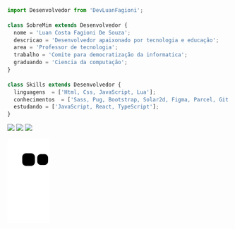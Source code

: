 ```js
import Desenvolvedor from 'DevLuanFagioni';

class SobreMim extends Desenvolvedor {
  nome = 'Luan Costa Fagioni De Souza';
  descricao = 'Desenvolvedor apaixonado por tecnologia e educação';
  area = 'Professor de tecnologia';
  trabalho = 'Comite para democratização da informatica';
  graduando = 'Ciencia da computação';
}

class Skills extends Desenvolvedor {
  linguagens  = ['Html, Css, JavaScript, Lua'];
  conhecimentos  = ['Sass, Pug, Bootstrap, Solar2d, Figma, Parcel, Git'];
  estudando = ['JavaScript, React, TypeScript'];
}
```

<p align="left">
  <a href="https://www.linkedin.com/in/luanfagioni/" alt="Linkedin">
  <img src="https://img.shields.io/badge/-Linkedin-0e76a8?style=flat-square&logo=Linkedin&logoColor=white&link=LINK-DO-SEU-LINKEDIN" /></a>

  <a href="https://api.whatsapp.com/send?phone=5548984844660&text=Ol%C3%A1" alt="WhatsApp">
  <img src="https://img.shields.io/badge/-WhatsApp-25d366?style=flat-square&labelColor=25d366&logo=whatsapp&logoColor=white&link=API-DO-SEU-WHATSAPP"/></a>

  <a href="https://www.instagram.com/luan_fagioni/" alt="Instagram">
  <img src="https://img.shields.io/badge/-Instagram-DF0174?style=flat-square&labelColor=DF0174&logo=instagram&logoColor=white&link=LINK-DO-SEU-INSTAGRAM"/></a>
</p>  


![snake gif](https://github.com/DevLuanFagioni/DevLuanFagioni/blob/output/github-contribution-grid-snake.svg)



